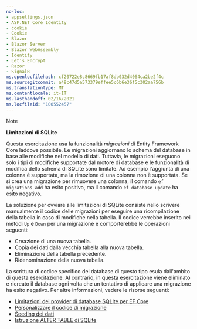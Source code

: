 ```yaml
---
no-loc:
- appsettings.json
- ASP.NET Core Identity
- cookie
- Cookie
- Blazor
- Blazor Server
- Blazor WebAssembly
- Identity
- Let's Encrypt
- Razor
- SignalR
ms.openlocfilehash: cf20722e8c8669fb17af8db032d4064ca2be2f4c
ms.sourcegitcommit: a49c47d5a573379effee5c6b6e36f5c302aa756b
ms.translationtype: MT
ms.contentlocale: it-IT
ms.lasthandoff: 02/16/2021
ms.locfileid: "100552457"
---
```

> [!NOTE]
> 
> **Limitazioni di SQLite**
>
> Questa esercitazione usa la funzionalità *migrazioni* di Entity Framework Core laddove possibile. Le migrazioni aggiornano lo schema del database in base alle modifiche nel modello di dati. Tuttavia, le migrazioni eseguono solo i tipi di modifiche supportate dal motore di database e le funzionalità di modifica dello schema di SQLite sono limitate. Ad esempio l'aggiunta di una colonna è supportata, ma la rimozione di una colonna non è supportata. Se si crea una migrazione per rimuovere una colonna, il comando `ef migrations add` ha esito positivo, ma il comando `ef database update` ha esito negativo. 
>
> La soluzione per ovviare alle limitazioni di SQLite consiste nello scrivere manualmente il codice delle migrazioni per eseguire una ricompilazione della tabella in caso di modifiche nella tabella. Il codice verrebbe inserito nei metodi `Up` e `Down` per una migrazione e comporterebbe le operazioni seguenti:
>
> * Creazione di una nuova tabella.
> * Copia dei dati dalla vecchia tabella alla nuova tabella.
> * Eliminazione della tabella precedente.
> * Ridenominazione della nuova tabella.
>
> La scrittura di codice specifico del database di questo tipo esula dall'ambito di questa esercitazione. Al contrario, in questa esercitazione viene eliminato e ricreato il database ogni volta che un tentativo di applicare una migrazione ha esito negativo. Per altre informazioni, vedere le risorse seguenti:
>
> * [Limitazioni del provider di database SQLite per EF Core](/ef/core/providers/sqlite/limitations)
> * [Personalizzare il codice di migrazione](/ef/core/managing-schemas/migrations/#customize-migration-code)
> * [Seeding dei dati](/ef/core/modeling/data-seeding)
> * [Istruzione ALTER TABLE di SQLite](https://sqlite.org/lang_altertable.html)